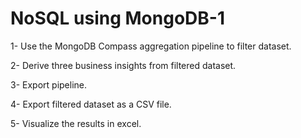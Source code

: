# NoSQL using MongoDB-1

1- Use the MongoDB Compass aggregation pipeline to filter dataset.

2- Derive three business insights from filtered dataset.

3- Export pipeline.

4- Export filtered dataset as a CSV file.

5- Visualize the results in excel.
